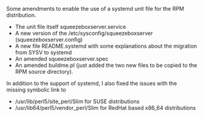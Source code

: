 Some amendments to enable the use of a systemd unit file for the RPM distribution.

- The unit file itself squeezeboxserver.service
- A new version of the /etc/sysconfig/squeezeboxserver (squeezeboxserver.config)
- A new file README.systemd with some explanations about the migration from SYSV to systemd
- An amended squeezeboxserver.spec
- An amended buildme.pl (just added the two new files to be copied to the RPM source directory).

In addition to the support of systemd, I also fixed the issues with the missing symbolic link to

- /usr/lib/perl5/site_perl/Slim for SUSE distributions
- /usr/lib64/perl5/vendor_perl/Slim for RedHat based x86_64 distributions


